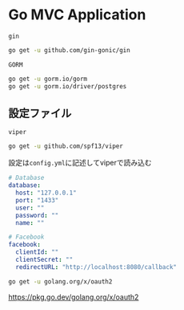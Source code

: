 # Go MVC Application

`gin`
```bash
go get -u github.com/gin-gonic/gin
```

`GORM`
```bash
go get -u gorm.io/gorm
go get -u gorm.io/driver/postgres
```

## 設定ファイル
`viper`
```bash
go get -u github.com/spf13/viper
```

設定は`config.yml`に記述してviperで読み込む
```yml
# Database
database:
  host: "127.0.0.1"
  port: "1433"
  user: ""
  password: ""
  name: ""

# Facebook
facebook:
  clientId: ""
  clientSecret: ""
  redirectURL: "http://localhost:8080/callback"
```


```bash
go get -u golang.org/x/oauth2
```

https://pkg.go.dev/golang.org/x/oauth2